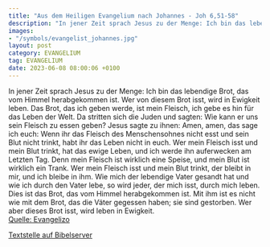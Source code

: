 ```yaml
---
title: "Aus dem Heiligen Evangelium nach Johannes - Joh 6,51-58"
description: "In jener Zeit sprach Jesus zu der Menge: Ich bin das lebendige Brot, das vom Himmel herabgekommen ist. Wer von diesem Brot isst, wird in Ewigkeit leben. Das Brot, das ich geben werde, ist mein Fleisch, ich gebe es hin für das Leben der Welt. Da stritten sich die Juden und sagten:...."
images:
- "/symbols/evangelist_johannes.jpg"
layout: post
category: EVANGELIUM
tag: EVANGELIUM
date: 2023-06-08 08:00:06 +0100
---
```

In jener Zeit sprach Jesus zu der Menge: Ich bin das lebendige Brot, das vom Himmel herabgekommen ist. Wer von diesem Brot isst, wird in Ewigkeit leben. Das Brot, das ich geben werde, ist mein Fleisch, ich gebe es hin für das Leben der Welt.
Da stritten sich die Juden und sagten: Wie kann er uns sein Fleisch zu essen geben?
Jesus sagte zu ihnen: Amen, amen, das sage ich euch: Wenn ihr das Fleisch des Menschensohnes nicht esst und sein Blut nicht trinkt, habt ihr das Leben nicht in euch.<!--more-->
Wer mein Fleisch isst und mein Blut trinkt, hat das ewige Leben, und ich werde ihn auferwecken am Letzten Tag.
Denn mein Fleisch ist wirklich eine Speise, und mein Blut ist wirklich ein Trank.
Wer mein Fleisch isst und mein Blut trinkt, der bleibt in mir, und ich bleibe in ihm.
Wie mich der lebendige Vater gesandt hat und wie ich durch den Vater lebe, so wird jeder, der mich isst, durch mich leben.
Dies ist das Brot, das vom Himmel herabgekommen ist. Mit ihm ist es nicht wie mit dem Brot, das die Väter gegessen haben; sie sind gestorben. Wer aber dieses Brot isst, wird leben in Ewigkeit.<br>
[Quelle: Evangelizo](https://evangeliumtagfuertag.org/DE/gospel)

[Textstelle auf Bibelserver](https://www.bibleserver.com/EU/Johannes6,51-58)
